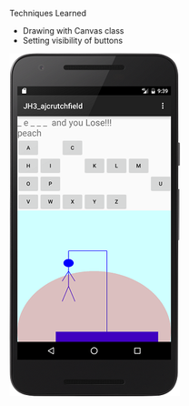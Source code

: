 Techniques Learned
* Drawing with Canvas class
* Setting visibility of buttons


![Alt text](screenshots/screen_1.png?raw=true)
